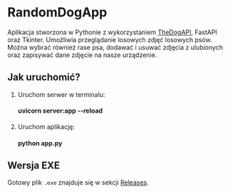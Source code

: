 # RandomDogApp

Aplikacja stworzona w Pythonie z wykorzystaniem [TheDogAPI](https://www.thedogapi.com/), FastAPI oraz Tkinter. Umożliwia przeglądanie losowych zdjęć losowych psów. Można wybrać również rase psa, dodawać i usuwać zdjęcia z ulubionych oraz zapisywać dane zdjęcie na nasze urządzenie.

## Jak uruchomić?
1. Uruchom serwer w terminalu:
    #### uvicorn server:app --reload 
2. Uruchom aplikację:
    #### python app.py

## Wersja EXE
Gotowy plik `.exe` znajduje się w sekcji [Releases](https://github.com/agentt0/RandomDogApp/releases).

